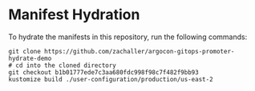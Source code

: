 # Manifest Hydration

To hydrate the manifests in this repository, run the following commands:

```shell
git clone https://github.com/zachaller/argocon-gitops-promoter-hydrate-demo
# cd into the cloned directory
git checkout b1b01777ede7c3aa680fdc998f98c7f482f9bb93
kustomize build ./user-configuration/production/us-east-2
```

